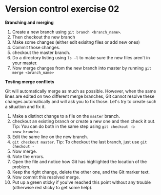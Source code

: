 
# Version control exercise 02  
**Branching and merging**  

1. Create a new branch using `git branch <branch_name>`.
2. Then checkout the new branch
3. Make some changes (either edit exisitng files or add new ones)
4. Commit those changes.
5. checkout the master branch.
6. Do a directory listing using `ls -l` to make sure the new files aren't in your master.
7. Now merge changes from the new branch into master by running `git merge <branch_name>`

**Testing merge conflicts**

Git will automatically merge as much as possible. However, when the same lines are edited on two different merge branches, Git cannot resolve these changes automatically and will ask you to fix those. Let's try to create such a situation and fix it.

1. Make a distinct change to a file on the `master` branch.
2. checkout an existing branch or create a new one and then check it out. Tip: You can do both in the same step using `git checkout -b <new_branch>`. 
3. Edit the same line on the new branch.
4. `git checkout master`. Tip: To checkout the last branch, just use `git checkout -`
5. Now merge.
6. Note the errors.
7. Open the file and notice how Git has highlighted the location of the problem.
8. Keep the right change, delete the other one, and the Git marker text.
9. Now commit this resolved merge.
10. Put up a green sticky if you've reached this point without any trouble (otherwise red sticky to get some help).
